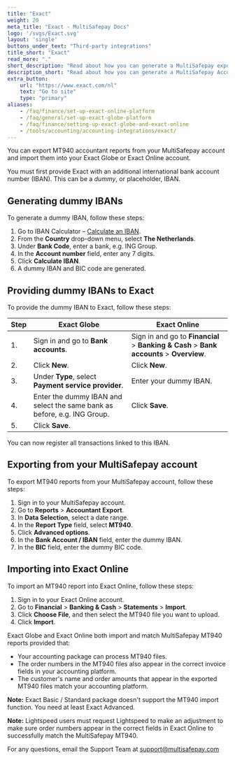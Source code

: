 ```yaml
---
title: "Exact"
weight: 20
meta_title: "Exact - MultiSafepay Docs"
logo: '/svgs/Exact.svg'
layout: 'single'
buttons_under_text: "Third-party integrations"
title_short: "Exact"
read_more: "."
short_description: "Read about how you can generate a MultiSafepay export and import to your Exact platform"
description_short: "Read about how you can generate a MultiSafepay Accountant Export for your Exact software platform."
extra_button:
    url: "https://www.exact.com/nl" 
    text: "Go to site" 
    type: "primary"
aliases:
    - /faq/finance/set-up-exact-online-platform
    - /faq/general/set-up-exact-globe-platform
    - /faq/finance/setting-up-exact-globe-and-exact-online
    - /tools/accounting/accounting-integrations/exact/
---
```


You can export MT940 accountant reports from your MultiSafepay account and import them into your Exact Globe or Exact Online account. 

You must first provide Exact with an additional international bank account number (IBAN). This can be a _dummy_, or placeholder, IBAN.  

## Generating dummy IBANs
To generate a dummy IBAN, follow these steps:

1. Go to IBAN Calculator – [Calculate an IBAN](https://www.ibancalculator.com/bic_und_iban.html). 
2. From the **Country** drop-down menu, select **The Netherlands**.
3. Under **Bank Code**, enter a bank, e.g. ING Group.
4. In the **Account number** field, enter any 7 digits.
5. Click **Calculate IBAN**.
6. A dummy IBAN and BIC code are generated.

## Providing dummy IBANs to Exact
To provide the dummy IBAN to Exact, follow these steps:

| Step  | Exact Globe   | Exact Online   |
|---|---|---|
| 1. | Sign in and go to **Bank accounts**. |  Sign in and go to **Financial** > **Banking & Cash** > **Bank accounts** > **Overview**. |
| 2. | Click **New**. | Click **New**. |
| 3. | Under **Type**, select **Payment service provider**. | Enter your dummy IBAN. |
| 4. | Enter the dummy IBAN and select the same bank as before, e.g. ING Group.  | Click **Save**.  |
| 5.  | Click **Save**.  |   |

You can now register all transactions linked to this IBAN.

## Exporting from your MultiSafepay account
To export MT940 reports from your MultiSafepay account, follow these steps:

1. Sign in to your MultiSafepay account.
2. Go to **Reports** > **Accountant Export**. 
3. In **Data Selection**, select a date range.
4. In the **Report Type** field, select **MT940**.
5. Click **Advanced options**.
6. In the **Bank Account / IBAN** field, enter the dummy IBAN.
7. In the **BIC** field, enter the dummy BIC code.

## Importing into Exact Online
To import an MT940 report into Exact Online, follow these steps:

1. Sign in to your Exact Online account.
2. Go to **Financial** > **Banking & Cash** > **Statements** > **Import**.
3. Click **Choose File**, and then select the MT940 file you want to upload.
4. Click **Import**.

Exact Globe and Exact Online both import and match MultiSafepay MT940 reports provided that:

- Your accounting package can process MT940 files.
- The order numbers in the MT940 files also appear in the correct invoice fields in your accounting platform.
- The customer's name and order amounts that appear in the exported MT940 files match your accounting platform.

**Note:** Exact Basic / Standard package doesn't support the MT940 import function. You need at least Exact Advanced.

**Note:** Lightspeed users must request Lightspeed to make an adjustment to make sure order numbers appear in the correct fields in Exact Online to successfully match the MultiSafepay MT940.

For any questions, email the Support Team at <support@multisafepay.com>
